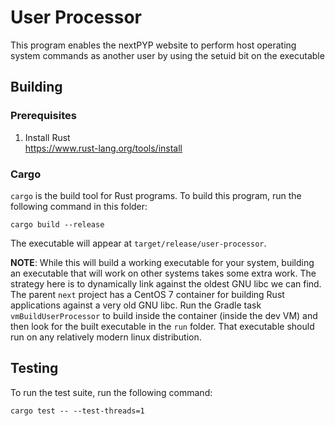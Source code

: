 
# User Processor

This program enables the nextPYP website to perform host operating system
commands as another user by using the setuid bit on the executable


## Building

### Prerequisites

1. Install Rust \
   https://www.rust-lang.org/tools/install


### Cargo

`cargo` is the build tool for Rust programs.
To build this program, run the following command in this folder:

```shell
cargo build --release
```

The executable will appear at `target/release/user-processor`.

**NOTE**: While this will build a working executable for your system,
building an executable that will work on other systems takes some extra work.
The strategy here is to dynamically link against the oldest GNU libc
we can find. The parent `next` project has a CentOS 7 container
for building Rust applications against a very old GNU libc.
Run the Gradle task `vmBuildUserProcessor` to build inside the
container (inside the dev VM) and then look for the built executable
in the `run` folder. That executable should run on any relatively
modern linux distribution.


## Testing

To run the test suite, run the following command:

```shell
cargo test -- --test-threads=1
```
